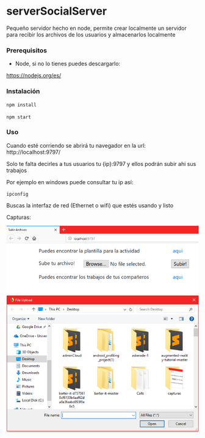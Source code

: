 # serverSocialServer
Pequeño servidor hecho en node, permite crear localmente un servidor para recibir los archivos de los usuarios y almacenarlos localmente

### Prerequisitos

* Node, si no lo tienes puedes descargarlo:

https://nodejs.org/es/


### Instalación

```
npm install

npm start

```

### Uso

Cuando esté corriendo se abrirá tu navegador en la url: http://localhost:9797/


Solo te falta decirles a tus usuarios tu {ip}:9797 y ellos podrán subir ahi sus trabajos

Por ejemplo en windows puede consultar tu ip así:

```
ipconfig
```

Buscas la interfaz de red (Ethernet o wifi) que estés usando y listo

Capturas:

![alt text](https://github.com/gcandrade10/serverSocialServer/blob/master/capturas/Capture.PNG)
![alt text](https://github.com/gcandrade10/serverSocialServer/blob/master/capturas/Capture1.PNG)
